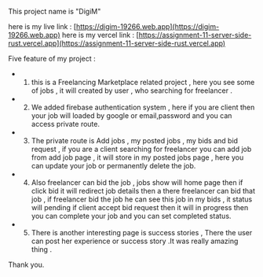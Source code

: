 This project name is "DigiM"

here is my live link : [https://digim-19266.web.app](https://digim-19266.web.app)
here is my vercel link : [https://assignment-11-server-side-rust.vercel.app](https://assignment-11-server-side-rust.vercel.app)

Five feature of my project :

- 1. this is a Freelancing Marketplace related project , here you see some of jobs , it will created by user , who searching for freelancer .
- 2. We added firebase authentication system , here if you are client then your job will loaded by google or email,password and you can access private route.
- 3. The private route is Add jobs , my posted jobs , my bids and bid request , if you are a client searching for freelancer you can add job from add job page , it will store in my posted jobs page , here you can update your job or permanently delete the job.
- 4. Also freelancer can bid the job , jobs show will home page then if click bid it will redirect job details then a there freelancer can bid that job , if freelancer bid the job he can see this job in my bids , it status will pending if client accept bid request then it will in progress then you can complete your job and you can set completed status.
- 5. There is another interesting page is success stories , There the user can post her experience or success story .It was really amazing thing .

Thank you.